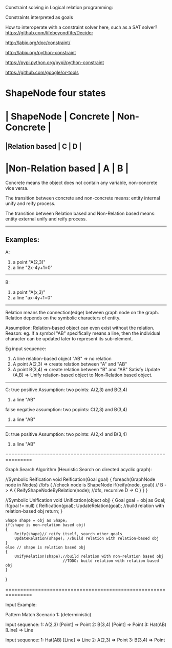 ﻿Constraint solving in Logical relation programming:

Constraints interpreted as goals

How to interoperate with a constraint solver here, such as a SAT solver?
https://github.com/lifebeyondfife/Decider

http://labix.org/doc/constraint/

http://labix.org/python-constraint

https://pypi.python.org/pypi/python-constraint

https://github.com/google/or-tools

ShapeNode four states 
=====================================================
|	ShapeNode		|  Concrete    | Non-Concrete   | 
=====================================================
|Relation based     |     C        |       D        |
-----------------------------------------------------
|Non-Relation based |     A        |       B        |
=====================================================

Concrete means the object does not contain any variable, 
non-concrete vice versa.

The transition between concrete and non-concrete means:
entity internal unify and reify process.

The transition between Relation based and Non-Relation based means:
entity external unify and reify process.

------------------------------------

Examples:
------------------------------------
A: 
1. a point "A(2,3)"
2. a line  "2x-4y+1=0"
-------------------------------------
B:
1. a point "A(x,3)"
2. a line  "ax-4y+1=0"
-------------------------------------
Relation means the connection(edge) between graph node on the graph.
Relation depends on the symbolic characters of entity.


Assumption: Relation-based object can even exist without the relation.
Reason: eg. If a symbol "AB" specifically means a line, then the individual 
character can be updated later to represent its sub-element.

Eg input sequence:
1. A line relation-based object "AB" => no relation
2. A point A(2,3) => create relation between "A" and "AB"
3. A point B(3,4) => create relation between "B" and "AB"
Satisfy Update (A,B) 
=> Unify relation-based object to Non-Relation based object.

--------------------------------------
C:
true positive Assumption: two points: A(2,3) and B(3,4)
1. a line "AB" 

false negative assumption: two popints: C(2,3) and B(3,4)
1. a line "AB"

---------------------------------------
D:
true positive Assumption: two points: A(2,x) and B(3,4)
1. a line "AB" 


===============================================================

Graph Search Algorithm (Heuristic Search on directed acyclic graph):

//Symbolic Reification
void Reification(Goal goal)
{
    foreach(GraphNode node in Nodes) //bfs
	{
		//check node is ShapeNode
		if(reify(node, goal)) // B -> A
		{
			ReifyShapeNodeByRelation(node); //dfs, recursive D -> C
		}
	}
}

//Symbolic Unification
void Unification(object obj)
{
	Goal goal = obj as Goal;
	if(goal != null)
	{
		Reification(goal);
		UpdateRelation(goal); //build relation with relation-based obj
		return;
	}
	
	Shape shape = obj as Shape;
	if(shape is non-relation based obj)
	{
		Reify(shape)// reify itself, search other goals
		UpdateRelation(shape); //build relation with relation-based obj
	}
	else // shape is relation based obj
	{
		UnifyRelation(shape);//build relation with non-relation based obj
							 //TODO: build relation with relation based obj
	}
}

===============================================================

Input Example:

Pattern Match Scenario 1: (deterministic)

Input sequence:
1: A(2,3) [Point] => Point
2: B(3,4) [Point] => Point
3: Hat(AB)[Line]  => Line

Input sequence:
1: Hat(AB) [Line]  => Line
2: A(2,3)          => Point
3: B(3,4)          => Point